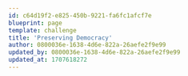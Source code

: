 ```yaml
---
id: c64d19f2-e825-450b-9221-fa6fc1afcf7e
blueprint: page
template: challenge
title: 'Preserving Democracy'
author: 0800036e-1638-4d6e-822a-26aefe2f9e99
updated_by: 0800036e-1638-4d6e-822a-26aefe2f9e99
updated_at: 1707618272
---
```


